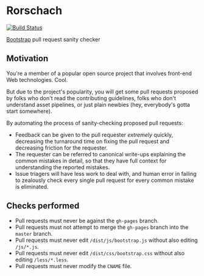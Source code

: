 Rorschach
=========
[![Build Status](https://travis-ci.org/cvrebert/rorschach.svg?branch=master)](https://travis-ci.org/cvrebert/rorschach)

[Bootstrap](https://github.com/twbs/bootstrap/) pull request sanity checker

## Motivation

You're a member of a popular open source project that involves front-end Web technologies. Cool.

But due to the project's popularity, you will get some pull requests proposed by folks who don't read the contributing guidelines, folks who don't understand asset pipelines, or just plain newbies (hey, everybody's gotta start somewhere).

By automating the process of sanity-checking proposed pull requests:
* Feedback can be given to the pull requester *extremely* quickly, decreasing the turnaround time on fixing the pull request and decreasing friction for the requester.
* The requester can be referred to canonical write-ups explaining the common mistakes in detail, so that they have full context for understanding the reported mistakes.
* Issue triagers will have less work to deal with, and human error in failing to zealously check every single pull request for every common mistake is eliminated.

## Checks performed

* Pull requests must never be against the `gh-pages` branch.
* Pull requests must not attempt to merge the `gh-pages` branch into the `master` branch.
* Pull requests must never edit `/dist/js/bootstrap.js` without also editing `/js/*.js`.
* Pull requests must never edit `/dist/css/bootstrap.css` without also editing `/less/*.less`.
* Pull requests must never modify the `CNAME` file.
